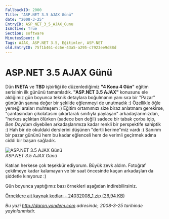 ```yaml
---
FallbackID: 2000
Title: "ASP.NET 3.5 AJAX Günü"
date: "2008-3-25"
EntryID: ASP_NET_3_5_AJAX_Gunu
IsActive: True
Section: software
MinutesSpent: 0
Tags: AJAX, ASP.NET 3.5, Eğitimler, ASP.NET
old.EntryID: 75f1b461-dc6e-43a5-a295-c7923ee9d88d
---
```

# ASP.NET 3.5 AJAX Günü
Dün **INETA** ve **TBD** işbirliği ile düzenlediğimiz **"4 Konu 4 Gün"**
eğitim serisinin ilk gününü tamamladık. **"ASP.NET 3.5 AJAX"** konusunu
ele aldığımız gün boyunca teknik detaylara boğulmanın yanı sıra bir
"Pazar" gününün şanına değer bir şekilde eğlenmeyi de unutmadık :)
Özellikle öğle yemeği araları muhteşem :) Eğitim ortamımızı size biraz
anlatmam gerekirse, "çantasından çikolatasını çıkartarak sınıfıyla
paylaşan" arkadaşlarımızdan, "herkes açlıktan ölürken (sadece ben değil)
sadece bir tabak çorba içip, *Ben Doydum* diyebilen arkadaşlarımıza
kadar renkli bir perspektife sahiptik :) Hah bir de okuldaki derslerini
düşünen "dertli kerime"miz vardı :) Sanırım bir pazar gününü hem bu
kadar eğlenceli hem de verimli geçirmek adına ciddi bir başarı sağladık.

![ASP.NET 3.5 AJAX
Günü](media/ASP_NET_3_5_AJAX_Gunu/24032008_2.jpg)\
*ASP.NET 3.5 AJAX Günü*

Katılan herkese çok teşekkür ediyorum. Büyük zevk aldım. Fotoğraf
çekilmeye kadar kalamayan ve bir saat öncesinde kaçan arkadaşları da
şiddetle kınıyoruz :)

Gün boyunca yaptığımız bazı örnekleri aşağıdan indirebilirsiniz.

[Örneklere ait kaynak kodları - 24032008\_1.zip (26,94
KB)](media/ASP_NET_3_5_AJAX_Gunu/24032008_1.zip)



*Bu yazi http://daron.yondem.com adresinde, 2008-3-25 tarihinde yayinlanmistir.*
